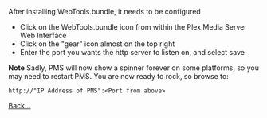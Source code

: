 After installing WebTools.bundle, it needs to be configured

* Click on the WebTools.bundle icon from within the Plex Media Server Web Interface
* Click on the "gear" icon almost on the top right
* Enter the port you wants the http server to listen on, and select save

**Note**
Sadly, PMS will now show a spinner forever on some platforms, so you may need to restart PMS.
You are now ready to rock, so browse to:

`http://"IP Address of PMS":<Port from above>`

[Back...](https://github.com/dagalufh/WebTools.bundle/wiki)
